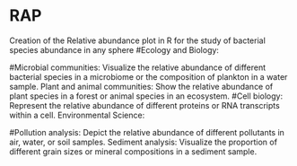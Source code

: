 # RAP
Creation of the Relative abundance plot in R for the study of bacterial species abundance in any sphere 
#Ecology and Biology:

#Microbial communities: Visualize the relative abundance of different bacterial species in a microbiome or the composition of plankton in a water sample.
Plant and animal communities: Show the relative abundance of plant species in a forest or animal species in an ecosystem.
#Cell biology: Represent the relative abundance of different proteins or RNA transcripts within a cell.
Environmental Science:

#Pollution analysis: Depict the relative abundance of different pollutants in air, water, or soil samples.
Sediment analysis: Visualize the proportion of different grain sizes or mineral compositions in a sediment sample.
